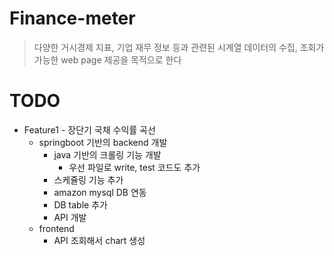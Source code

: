 # Finance-meter
> 다양한 거시경제 지표, 기업 재무 정보 등과 관련된 시계열 데이터의 수집, 조회가 가능한 web page 제공을 목적으로 한다

# TODO
* Feature1 - 장단기 국채 수익률 곡선
  * springboot 기반의 backend 개발
    * java 기반의 크롤링 기능 개발
      * 우선 파일로 write, test 코드도 추가
    * 스케쥴링 기능 추가
    * amazon mysql DB 연동
    * DB table 추가
    * API 개발
  * frontend
    * API 조회해서 chart 생성
